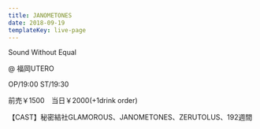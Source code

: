 ```yaml
---
title: JANOMETONES
date: 2018-09-19
templateKey: live-page
---
```

Sound Without Equal

@ 福岡UTERO

OP/19:00 ST/19:30

前売￥1500　当日￥2000(+1drink order)

【CAST】秘密結社GLAMOROUS、JANOMETONES、ZERUTOLUS、192週間